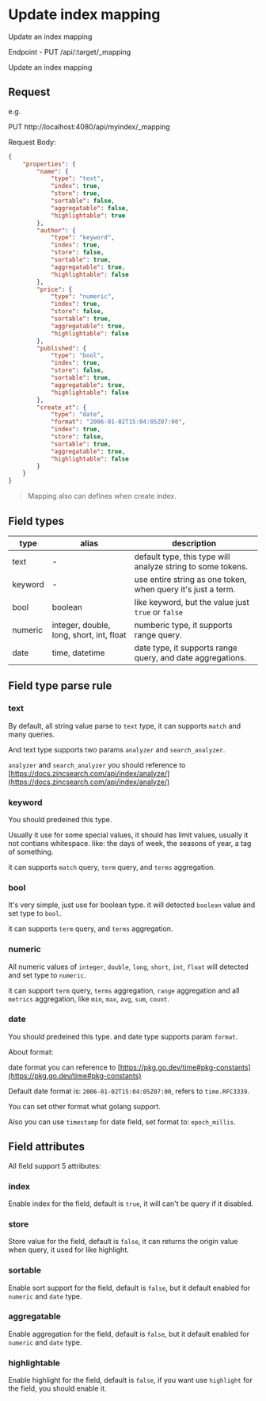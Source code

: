 # Update index mapping

Update an index mapping

Endpoint - PUT /api/:target/_mapping

Update an index mapping

## Request

e.g.

PUT http://localhost:4080/api/myindex/_mapping

Request Body: 

```json
{
	"properties": {
		"name": {
			"type": "text",
			"index": true,
			"store": true,
			"sortable": false,
			"aggregatable": false,
			"highlightable": true
		},
		"author": {
			"type": "keyword",
			"index": true,
			"store": false,
			"sortable": true,
			"aggregatable": true,
			"highlightable": false
		},
		"price": {
			"type": "numeric",
			"index": true,
			"store": false,
			"sortable": true,
			"aggregatable": true,
			"highlightable": false
		},
		"published": {
			"type": "bool",
			"index": true,
			"store": false,
			"sortable": true,
			"aggregatable": true,
			"highlightable": false
		},
		"create_at": {
			"type": "date",
			"format": "2006-01-02T15:04:05Z07:00",
			"index": true,
			"store": false,
			"sortable": true,
			"aggregatable": true,
			"highlightable": false
		}
	}
}
```

> Mapping also can defines when create index.

## Field types

| type    | alias   | description |
|---------|---------|-------------|
| text    | -       | default type, this type will analyze string to some tokens. |
| keyword | -       | use entire string as one token, when query it's just a term. |
| bool    | boolean | like keyword, but the value just `true` or `false` |
| numeric | integer, double, long, short, int, float | numberic type, it supports range query. |
| date    | time, datetime | date type, it supports range query, and date aggregations. |

## Field type parse rule

### text

By default, all string value parse to `text` type, it can supports `match` and many queries.

And text type supports two params `analyzer` and `search_analyzer`.

`analyzer` and `search_analyzer` you should reference to [https://docs.zincsearch.com/api/index/analyze/](https://docs.zincsearch.com/api/index/analyze/)

### keyword

You should predeined this type. 

Usually it use for some special values, it should has limit values, usually it not contians whitespace. like: the days of week, the seasons of year, a tag of something.

it can supports `match` query, `term` query, and `terms` aggregation.

### bool

It's very simple, just use for boolean type. it will detected `boolean` value and set type to `bool`.

it can supports `term` query, and `terms` aggregation.

### numeric

All numeric values of `integer`, `double`, `long`, `short`, `int`, `float` will detected and set type to `numeric`.

it can support `term` query, `terms` aggregation, `range` aggregation and all `metrics` aggregation, like `min`, `max`, `avg`, `sum`, `count`.

### date

You should predeined this type. and date type supports param `format`.

About format:

date format you can reference to [https://pkg.go.dev/time#pkg-constants](https://pkg.go.dev/time#pkg-constants)

Default date format is: `2006-01-02T15:04:05Z07:00`, refers to `time.RFC3339`.

You can set other format what golang support.

Also you can use `timestamp` for date field, set format to: `epoch_millis`.


## Field attributes

All field support 5 attributes:

### index

Enable index for the field, default is `true`, it will can't be query if it disabled.

### store

Store value for the field, default is `false`, it can returns the origin value when query, it used for like highlight.

### sortable

Enable sort support for the field, default is `false`, but it default enabled for `numeric` and `date` type.

### aggregatable

Enable aggregation for the field, default is `false`, but it default enabled for `numeric` and `date` type.

### highlightable

Enable highlight for the field, default is `false`, if you want use `highlight` for the field, you should enable it.
